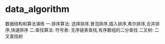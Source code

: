 # data_algorithm
数据结构和算法演练
   一.排序算法:
                选择排序,冒泡排序,插入排序,希尔排序,合并排序,快速排序
   二.查找算法:
            符号表:
                    无序链表查找,有序数组的二分查找
            二叉树:
                    二叉查找树
                